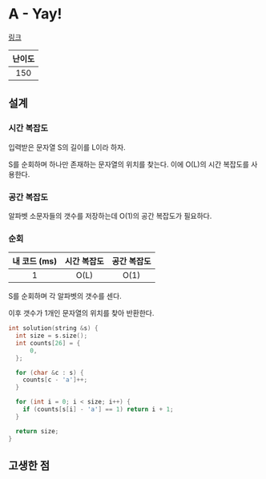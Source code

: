 # A - Yay!

[링크](https://atcoder.jp/contests/abc342/tasks/abc342_a)

| 난이도 |
| :----: |
|  150   |

## 설계

### 시간 복잡도

입력받은 문자열 S의 길이를 L이라 하자.

S를 순회하며 하나만 존재하는 문자열의 위치를 찾는다. 이에 O(L)의 시간 복잡도를 사용한다.

### 공간 복잡도

알파벳 소문자들의 갯수를 저장하는데 O(1)의 공간 복잡도가 필요하다.

### 순회

| 내 코드 (ms) | 시간 복잡도 | 공간 복잡도 |
| :----------: | :---------: | :---------: |
|      1       |    O(L)     |    O(1)     |

S를 순회하며 각 알파벳의 갯수를 센다.

이후 갯수가 1개인 문자열의 위치를 찾아 반환한다.

```cpp
int solution(string &s) {
  int size = s.size();
  int counts[26] = {
      0,
  };

  for (char &c : s) {
    counts[c - 'a']++;
  }

  for (int i = 0; i < size; i++) {
    if (counts[s[i] - 'a'] == 1) return i + 1;
  }

  return size;
}
```

## 고생한 점
